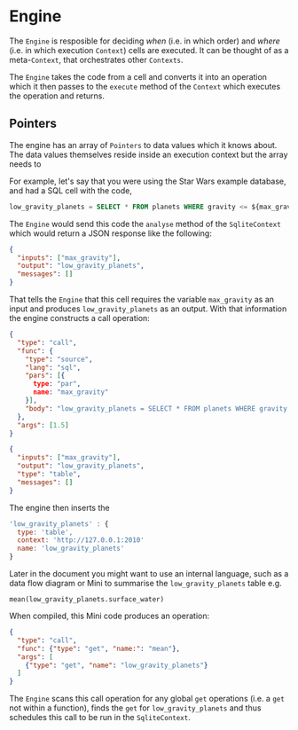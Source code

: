 # Engine

The `Engine` is resposible for deciding _when_ (i.e. in which order) and _where_ (i.e. in which execution `Context`) cells are executed. It can be thought of as a meta-`Context`, that orchestrates other `Contexts`. 

The `Engine` takes the code from a cell and converts it into an operation which it then passes to the `execute` method of the `Context` which executes the operation and returns.

## Pointers

The engine has an array of `Pointers` to data values which it knows about. The data values themselves reside inside an execution context but the array needs to

For example, let's say that you were using the Star Wars example database, and had a SQL cell with the code,

```sql
low_gravity_planets = SELECT * FROM planets WHERE gravity <= ${max_gravity}
```

The `Engine` would send this code the `analyse` method of the `SqliteContext` which would return a JSON response like the following:

```json
{
  "inputs": ["max_gravity"],
  "output": "low_gravity_planets",
  "messages": []
}
```

That tells the `Engine` that this cell requires the variable `max_gravity` as an input and produces `low_gravity_planets` as an output. With that information the engine constructs a call operation:

```json
{
  "type": "call",
  "func": {
    "type": "source",
    "lang": "sql",
    "pars": [{
      type: "par",
      name: "max_gravity"
    }],
    "body": "low_gravity_planets = SELECT * FROM planets WHERE gravity <= ${max_gravity}"
  },
  "args": [1.5]
}
``` 

```json
{
  "inputs": ["max_gravity"],
  "output": "low_gravity_planets",
  "type": "table",
  "messages": []
}
```

The engine then inserts the 

```js
'low_gravity_planets' : {
  type: 'table',
  context: 'http://127.0.0.1:2010'
  name: 'low_gravity_planets'
}
```

Later in the document you might want to use an internal language, such as a data flow diagram or Mini to summarise the `low_gravity_planets` table e.g.

```mini
mean(low_gravity_planets.surface_water)
```

When compiled, this Mini code produces an operation:

```json
{
  "type": "call",
  "func": {"type": "get", "name:": "mean"},
  "args": [
    {"type": "get", "name": "low_gravity_planets"}
  ]
}
```

The `Engine` scans this call operation for any global `get` operations (i.e. a `get` not within a function), finds the `get` for `low_gravity_planets` and thus schedules this call to be run in the `SqliteContext`.
